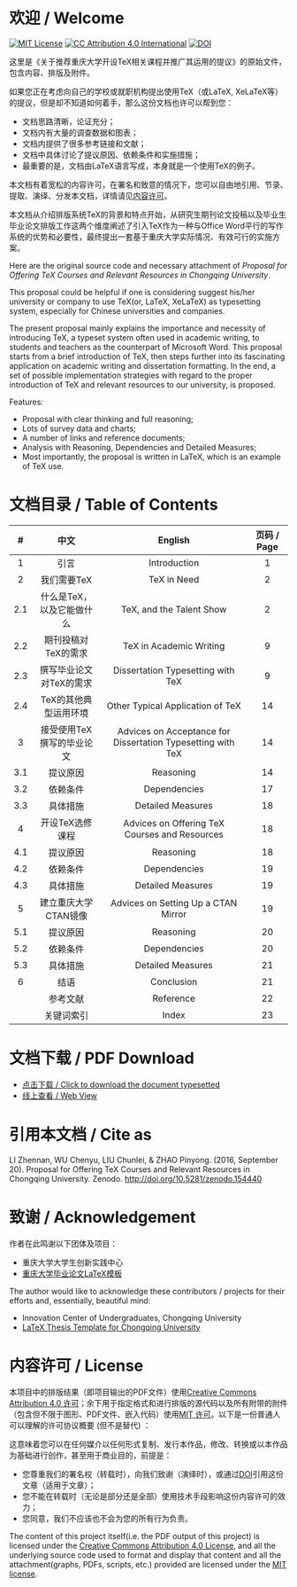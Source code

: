 # 欢迎 / Welcome
[![MIT License](https://img.shields.io/badge/license-MIT-green.svg)](https://opensource.org/licenses/MIT) [![CC Attribution 4.0 International](https://img.shields.io/badge/license-CC%20BY%204.0-green.svg)](https://creativecommons.org/licenses/by/4.0/) [![DOI](https://zenodo.org/badge/DOI/10.5281/zenodo.154440.svg)](https://doi.org/10.5281/zenodo.154440)

这里是《关于推荐重庆大学开设TeX相关课程并推广其运用的提议》的原始文件，包含内容、排版及附件。

如果您正在考虑向自己的学校或就职机构提出使用TeX（或LaTeX, XeLaTeX等）的提议，但是却不知道如何着手，那么这份文档也许可以帮到您：
* 文档思路清晰，论证充分；
* 文档内有大量的调查数据和图表；
* 文档内提供了很多参考链接和文献；
* 文档中具体讨论了提议原因、依赖条件和实施措施；
* 最重要的是，文档由LaTeX语言写成，本身就是一个使用TeX的例子。

本文档有着宽松的内容许可，在署名和致意的情况下，您可以自由地引用、节录、提取、演绎、分发本文档，详情请见[内容许可](https://github.com/CQUtug/TeXProposal#内容许可--license)。

本文档从介绍排版系统TeX的背景和特点开始，从研究生期刊论文投稿以及毕业生毕业论文排版工作这两个维度阐述了引入TeX作为一种与Office Word平行的写作系统的优势和必要性，最终提出一套基于重庆大学实际情况、有效可行的实施方案。

Here are the original source code and necessary attachment of _Proposal for Offering TeX Courses and Relevant Resources in Chongqing University_.

This proposal could be helpful if one is considering suggest his/her university or company to use TeX(or, LaTeX, XeLaTeX) as typesetting system, especially for Chinese universities and companies.

The present proposal mainly explains the importance and necessity of introducing TeX, a typeset system often used in academic writing, to students and teachers as the counterpart of Microsoft Word. This proposal starts from a brief introduction of TeX, then steps further into its fascinating application on academic writing and dissertation formatting. In the end, a set of possible implementation strategies with regard to the proper introduction of TeX and relevant resources to our university, is proposed.

Features:
* Proposal with clear thinking and full reasoning;
* Lots of survey data and charts;
* A number of links and reference documents;
* Analysis with Reasoning, Dependencies and Detailed Measures;
* Most importantly, the proposal is written in LaTeX, which is an example of TeX use.

# 文档目录 / Table of Contents

| # | 中文 | English | 页码 / Page |
|:---:|:-------------------------:|:----------------------------------------------------------:|:-----------:|
| 1 | 引言 | Introduction | 1 |
| 2 | 我们需要TeX | TeX in Need | 2 |
| 2.1 | 什么是TeX，以及它能做什么 | TeX, and the Talent Show | 2 |
| 2.2 | 期刊投稿对TeX的需求 | TeX in Academic Writing | 9 |
| 2.3 | 撰写毕业论文对TeX的需求 | Dissertation Typesetting with TeX | 9 |
| 2.4 | TeX的其他典型运用环境 | Other Typical Application of TeX | 14 |
| 3 | 接受使用TeX撰写的毕业论文 | Advices on Acceptance for Dissertation Typesetting with TeX | 14 |
| 3.1 | 提议原因 | Reasoning | 14 |
| 3.2 | 依赖条件 | Dependencies | 17 |
| 3.3 | 具体措施 | Detailed Measures | 18 |
| 4 | 开设TeX选修课程 | Advices on Offering TeX Courses and Resources | 18 |
| 4.1 | 提议原因 | Reasoning | 18 |
| 4.2 | 依赖条件 | Dependencies | 19 |
| 4.3 | 具体措施 | Detailed Measures | 19 |
| 5 | 建立重庆大学CTAN镜像 | Advices on Setting Up a CTAN Mirror | 19 |
| 5.1 | 提议原因 | Reasoning | 20 |
| 5.2 | 依赖条件 | Dependencies | 20 |
| 5.3 | 具体措施 | Detailed Measures | 21 |
| 6 | 结语 | Conclusion | 21 |
|  | 参考文献 | Reference | 22 |
|  | 关键词索引 | Index | 23 |

# 文档下载 / PDF Download

* [点击下载 / Click to download the document typesetted](https://github.com/CQUtug/TeXProposal/releases/download/1.1/Proposal-for-Offering-TeX-Courses-and-Relevant-Resources-in-Chongqing-University.pdf)
* [线上查看 / Web View](https://zenodo.org/record/154440)

# 引用本文档 / Cite as
LI Zhennan, WU Chenyu, LIU Chunlei, & ZHAO Pinyong. (2016, September 20). Proposal for Offering TeX Courses and Relevant Resources in Chongqing University. Zenodo. http://doi.org/10.5281/zenodo.154440

# 致谢 / Acknowledgement

作者在此鸣谢以下团体及项目：

* 重庆大学大学生创新实践中心
* [重庆大学毕业论文LaTeX模板](https://github.com/nanmu42/CQUThesis)

The author would like to acknowledge these contributors / projects for their efforts and, essentially, beautiful mind:

* Innovation Center of Undergraduates, Chongqing University
* [LaTeX Thesis Template for Chongqing University](https://github.com/nanmu42/CQUThesis)


# 内容许可 / License
本项目中的排版结果（即项目输出的PDF文件）使用[Creative Commons Attribution 4.0 许可](https://creativecommons.org/licenses/by/4.0/)；余下用于指定格式和进行排版的源代码以及所有附带的附件（包含但不限于图形、PDF文件、嵌入代码）使用[MIT 许可](https://opensource.org/licenses/MIT)。以下是一份普通人可以理解的许可协议概要 (但不是替代) ：

这意味着您可以在任何媒介以任何形式复制、发行本作品，修改、转换或以本作品为基础进行创作，甚至用于商业目的，前提是：
* 您尊重我们的署名权（转载时），向我们致谢（演绎时），或通过[DOI](https://doi.org/10.5281/zenodo.154440)引用这份文章（适用于文章）；
* 您不能在转载时（无论是部分还是全部）使用技术手段影响这份内容许可的效力；
* 您同意，我们不应该也不会为您的所有行为负责。

The content of this project itself(i.e. the PDF output of this project) is licensed under the [Creative Commons Attribution 4.0 License](https://creativecommons.org/licenses/by/4.0/), and all the underlying source code used to format and display that content and all the attachment(graphs, PDFs, scripts, etc.) provided are licensed under the [MIT license](https://opensource.org/licenses/MIT).
